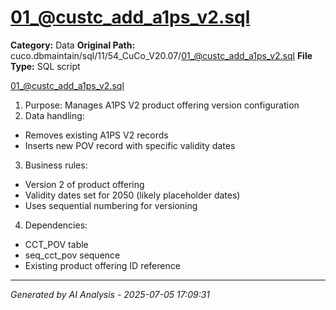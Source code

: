 # 01_@custc_add_a1ps_v2.sql

**Category:** Data
**Original Path:** cuco.dbmaintain/sql/11/54_CuCo_V20.07/01_@custc_add_a1ps_v2.sql
**File Type:** SQL script

01_@custc_add_a1ps_v2.sql
1. Purpose: Manages A1PS V2 product offering version configuration
2. Data handling:
- Removes existing A1PS V2 records
- Inserts new POV record with specific validity dates
3. Business rules:
- Version 2 of product offering
- Validity dates set for 2050 (likely placeholder dates)
- Uses sequential numbering for versioning
4. Dependencies:
- CCT_POV table
- seq_cct_pov sequence
- Existing product offering ID reference

---
*Generated by AI Analysis - 2025-07-05 17:09:31*
